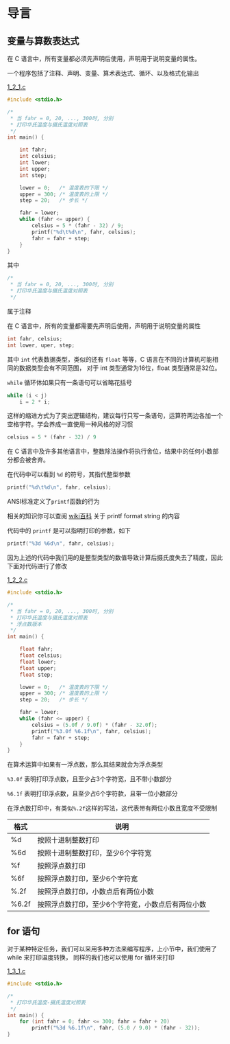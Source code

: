 # 导言

## 变量与算数表达式

在 C 语言中，所有变量都必须先声明后使用，声明用于说明变量的属性。

一个程序包括了注释、声明、变量、算术表达式、循环、以及格式化输出

[1_2_1.c](../ChapterOne/1_2_1.c)
```c
#include <stdio.h>

/*
 * 当 fahr = 0, 20, ..., 300时, 分别
 * 打印华氏温度与摄氏温度对照表
 */
int main() {

    int fahr;
    int celsius;
    int lower;
    int upper;
    int step;

    lower = 0;   /* 温度表的下限 */
    upper = 300; /* 温度表的上限 */
    step = 20;   /* 步长 */

    fahr = lower;
    while (fahr <= upper) {
        celsius = 5 * (fahr - 32) / 9;
        printf("%d\t%d\n", fahr, celsius);
        fahr = fahr + step;
    }
}
```

其中

```c
/*
 * 当 fahr = 0, 20, ..., 300时, 分别
 * 打印华氏温度与摄氏温度对照表
 */
```

属于注释

在 C 语言中，所有的变量都需要先声明后使用，声明用于说明变量的属性

```c
int fahr, celsius;
int lower, uper, step;
```

其中 ``int`` 代表数据类型，类似的还有 ``float`` 等等，C 语言在不同的计算机可能相同的数据类型会有不同范围，
对于 int 类型通常为16位，float 类型通常是32位。

``while`` 循环体如果只有一条语句可以省略花括号

```c
while (i < j)
    i = 2 * i;
```

这样的缩进方式为了突出逻辑结构，建议每行只写一条语句，运算符两边各加一个空格字符。学会养成一直使用一种风格的好习惯

```c
celsius = 5 * (fahr - 32) / 9
```

在 C 语言中及许多其他语言中，整数除法操作将执行舍位，结果中的任何小数部分都会被舍弃。

在代码中可以看到 ``%d`` 的符号，其指代整型参数

```c
printf("%d\t%d\n", fahr, celsius);
```

ANSI标准定义了``printf``函数的行为

相关的知识你可以查阅 [wiki百科](https://en.wikipedia.org/wiki/Printf_format_string) 关于 printf format string 的内容

代码中的 ``printf`` 是可以指明打印的参数，如下

```c
printf("%3d %6d\n", fahr, celsius);
```

因为上述的代码中我们用的是整型类型的数值导致计算后摄氏度失去了精度，因此下面对代码进行了修改

[1_2_2.c](../ChapterOne/1_2_2.c)
```c
#include <stdio.h>

/*
 * 当 fahr = 0, 20, ..., 300时, 分别
 * 打印华氏温度与摄氏温度对照表
 * 浮点数版本
 */
int main() {

    float fahr;
    float celsius;
    float lower;
    float upper;
    float step;

    lower = 0;   /* 温度表的下限 */
    upper = 300; /* 温度表的上限 */
    step = 20;   /* 步长 */

    fahr = lower;
    while (fahr <= upper) {
        celsius = (5.0f / 9.0f) * (fahr - 32.0f);
        printf("%3.0f %6.1f\n", fahr, celsius);
        fahr = fahr + step;
    }
}
```

在算术运算中如果有一浮点数，那么其结果就会为浮点类型

``%3.0f`` 表明打印浮点数，且至少占3个字符宽，且不带小数部分

``%6.1f`` 表明打印浮点数，且至少占6个字符款，且带一位小数部分

在浮点数打印中，有类似``%.2f``这样的写法，这代表带有两位小数且宽度不受限制

| 格式    | 说明                        |
|-------|---------------------------|
| %d    | 按照十进制整数打印                 |
| %6d   | 按照十进制整数打印，至少6个字符宽         |
| %f    | 按照浮点数打印                   |
| %6f   | 按照浮点数打印，至少6个字符宽           |
| %.2f  | 按照浮点数打印，小数点后有两位小数         |
| %6.2f | 按照浮点数打印，至少6个字符宽，小数点后有两位小数 |

## for 语句

对于某种特定任务，我们可以采用多种方法来编写程序，上小节中，我们使用了 while 来打印温度转换，
同样的我们也可以使用 for 循环来打印

[1_3_1.c](../ChapterOne/1_3_1.c)

```c
#include <stdio.h>

/*
 * 打印华氏温度-摄氏温度对照表
 */
int main() {
    for (int fahr = 0; fahr <= 300; fahr = fahr + 20)
        printf("%3d %6.1f\n", fahr, (5.0 / 9.0) * (fahr - 32));
}
```